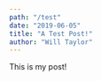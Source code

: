 ```yaml
---
path: "/test"
date: "2019-06-05"
title: "A Test Post!"
author: "Will Taylor"
---
```


This is my post!
